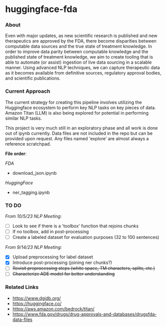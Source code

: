 # huggingface-fda

### About
   
Even with major updates, as new scientific research is published and new therapeutics are approved by the FDA, there become disparities between computable data sources and the true state of treatment knowledge. In order to improve data parity between computable knowledge and the published state of treatment knowledge, we aim to create tooling that is able to automate (or assist) ingestion of live data sourcing in a scalable manner. Using advanced NLP techniques, we can capture therapeutic data as it becomes available from definitive sources, regulatory approval bodies, and scientific publications. 

### Current Approach

The current strategy for creating this pipeline involves utilizing the Huggingface ecosystem to perform key NLP tasks on key pieces of data. Amazon Titan (LLM) is also being explored for potential in performing similar NLP tasks. 

This project is very much still in an exploratory phase and all work is done out of ipynb currently. Data files are not included in the repo but can be provided upon request. Any files named 'explore' are almost always a reference scratchpad.

**File order**:  
  
*FDA*  
- download_json.ipynb
  
*HuggingFace*  
- ner_tagging.ipynb

### TO DO  
*From 10/5/23 NLP Meeting:*  
- [ ] Look to see if there is a 'toolbox' function that rejoins chunks
- [ ] If no toolbox, add in post-processing
- [ ] Create a labeled dataset for evaluation purposes (32 to 100 sentences)
  
*From 9/14/23 NLP Meeting:*
- [x] Upload preprocessing for label dataset
- [x] Introduce post-processing (joining ner chunks?)
- [ ] ~~Revisit preprocessing steps (white space, TM characters, splits, etc.)~~
- [ ] ~~Characterize ADE model for better understanding~~

### Related Links
- https://www.dgidb.org/
- https://huggingface.co/
- https://aws.amazon.com/bedrock/titan/
- https://www.fda.gov/drugs/drug-approvals-and-databases/drugsfda-data-files
